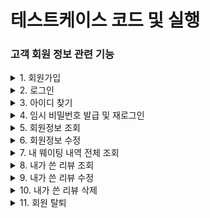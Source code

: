 <h1>테스트케이스 코드 및 실행</h1>

<h3>고객 회원 정보 관련 기능</h3>

<details>
    <summary>1. 회원가입</summary>
    <img src="../img/test_img/customer_test_img/회원 관리 기능/joinUser.gif" alt="회원가입_gif">
</details>

<details>
    <summary>2. 로그인</summary>
    <img src="../img/test_img/customer_test_img/회원 관리 기능/login.gif" alt="로그인_gif">
</details>

<details>
    <summary>3. 아이디 찾기</summary>
    <img src="../img/test_img/customer_test_img/회원 관리 기능/findId.gif" alt="아이디찾기_gif">
</details>

<details>
    <summary>4. 임시 비밀번호 발급 및 재로그인</summary>
    <img src="../img/test_img/customer_test_img/회원 관리 기능/findPassword.gif" alt="임시비밀번호발급_gif">
</details>

<details>
    <summary>5. 회원정보 조회</summary>
    <img src="../img/test_img/customer_test_img/회원 관리 기능/getUserInfo.gif" alt="회원정보조회_gif">
</details>

<details>
    <summary>6. 회원정보 수정</summary>
    <img src="../img/test_img/customer_test_img/회원 관리 기능/modifyUserInfo.gif" alt="회원정보수정_gif">
</details>

<details>
    <summary>7. 내 웨이팅 내역 전체 조회</summary>
    <img src="../img/test_img/customer_test_img/회원 관리 기능/getMyWaitingList.gif" alt="전체조회_gif">
</details>

<details>
    <summary>8. 내가 쓴 리뷰 조회</summary>
    <img src="../img/test_img/customer_test_img/회원 관리 기능/getMyReviewList.gif" alt="리뷰조회_gif">
</details>

<details>
    <summary>9. 내가 쓴 리뷰 수정</summary>
    <img src="../img/test_img/customer_test_img/회원 관리 기능/modifyMyReview.gif" alt="리뷰수정_gif">
</details>

<details>
    <summary>10. 내가 쓴 리뷰 삭제</summary>
    <img src="../img/test_img/customer_test_img/회원 관리 기능/deleteMyReview.gif" alt="리뷰삭제_gif">
</details>

<details>
    <summary>11. 회원 탈퇴</summary>
    <img src="../img/test_img/customer_test_img/회원 관리 기능/withdrawUser.gif" alt="회원탈퇴_gif">
</details>  